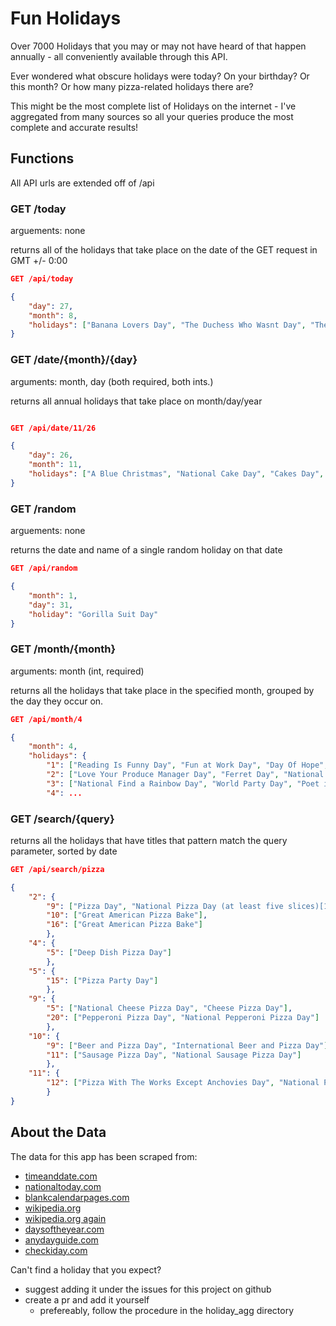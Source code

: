 # Fun Holidays

Over 7000 Holidays that you may or may not have heard of that happen annually - all conveniently available through this API.

Ever wondered what obscure holidays were today? On your birthday? Or this month? Or how many pizza-related holidays there are?

This might be the most complete list of Holidays on the internet - I've aggregated from many sources so all your queries produce the most complete and accurate results!

## Functions

All API urls are extended off of /api

### GET /today

arguements: none

returns all of the holidays that take place on the date of the GET request in GMT +/- 0:00

```JSON
GET /api/today

{
    "day": 27,
    "month": 8,
    "holidays": ["Banana Lovers Day", "The Duchess Who Wasnt Day", "The Duchess Who Wasn't Day", "Petroleum Day", "Tug-of-War Day", "International Bat Night", "National Pots de Cr\u00e8me Day", "Burger Day", "Pots De Creme Day", "National Banana Lovers Day", "International Lottery Day"]
}
```

### GET /date/{month}/{day}

arguments: month, day (both required, both ints.)

returns all annual holidays that take place on month/day/year

``` JSON

GET /api/date/11/26

{
    "day": 26,
    "month": 11,
    "holidays": ["A Blue Christmas", "National Cake Day", "Cakes Day", "Turkey Free Thanksgiving", "Cake Day", "Day of Mourning"]
}

```

### GET /random

arguements: none

returns the date and name of a single random holiday on that date

``` JSON
GET /api/random

{
    "month": 1,
    "day": 31,
    "holiday": "Gorilla Suit Day"
}
```

### GET /month/{month}

arguments: month (int, required)

returns all the holidays that take place in the specified month, grouped by the day they occur on.

``` JSON
GET /api/month/4

{
    "month": 4,
    "holidays": {
        "1": ["Reading Is Funny Day", "Fun at Work Day", "Day Of Hope", "One Cent Day", "Sourdough Bread Day", "Fun Day"],
        "2": ["Love Your Produce Manager Day", "Ferret Day", "National Peanut Butter and Jelly Day", "Peanut Butter and Jelly Day", "World Autism Day", "Children's Book Day", "Tell A Lie Day"],
        "3": ["National Find a Rainbow Day", "World Party Day", "Poet in a Cupcake Day", "Tweed Day", "Fish Fingers and Custard Day", "Find A Rainbow Day", "Chocolate Mousse Day", "Walk to Work Day"],
        "4": ...
```

### GET /search/{query}

returns all the holidays that have titles that pattern match the query parameter, sorted by date

``` JSON
GET /api/search/pizza

{
    "2": {
        "9": ["Pizza Day", "National Pizza Day (at least five slices)[1]"],
        "10": ["Great American Pizza Bake"],
        "16": ["Great American Pizza Bake"]
        },
    "4": {
        "5": ["Deep Dish Pizza Day"]
        },
    "5": {
        "15": ["Pizza Party Day"]
        },
    "9": {
        "5": ["National Cheese Pizza Day", "Cheese Pizza Day"],
        "20": ["Pepperoni Pizza Day", "National Pepperoni Pizza Day"]
        },
    "10": {
        "9": ["Beer and Pizza Day", "International Beer and Pizza Day"],
        "11": ["Sausage Pizza Day", "National Sausage Pizza Day"]
        },
    "11": {
        "12": ["Pizza With The Works Except Anchovies Day", "National Pizza with the Works Except Anchovies Day"]
        }
}

```

## About the Data

The data for this app has been scraped from:

* [timeanddate.com](https://www.timeanddate.com/holidays/fun/)
* [nationaltoday.com](https://nationaltoday.com/fun-holidays/)
* [blankcalendarpages.com](https://blankcalendarpages.com/holidays/fun)
* [wikipedia.org](https://en.wikipedia.org/wiki/List_of_food_days)
* [wikipedia.org again](https://en.wikipedia.org/wiki/List_of_minor_secular_observances)
* [daysoftheyear.com](https://www.daysoftheyear.com/)
* [anydayguide.com](https://anydayguide.com/calendar/)
* [checkiday.com](https://checkiday.com)

Can't find a holiday that you expect?

* suggest adding it under the issues for this project on github
* create a pr and add it yourself
  * prefereably, follow the procedure in the holiday_agg directory
